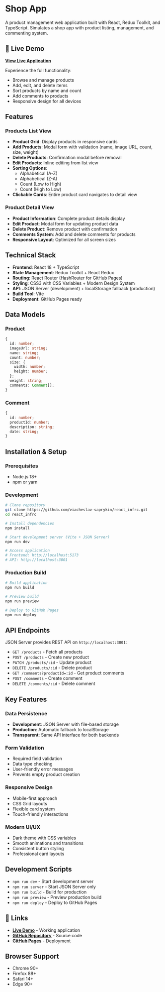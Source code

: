 # Shop App

A product management web application built with React, Redux Toolkit, and TypeScript. Simulates a shop app with product listing, management, and commenting system.

## 🚀 Live Demo

**[View Live Application](https://viacheslav-saprykin.github.io/react_infrc/)**

Experience the full functionality:
- Browse and manage products
- Add, edit, and delete items
- Sort products by name and count
- Add comments to products
- Responsive design for all devices

## Features

### Products List View
- **Product Grid**: Display products in responsive cards
- **Add Products**: Modal form with validation (name, image URL, count, size, weight)
- **Delete Products**: Confirmation modal before removal
- **Edit Products**: Inline editing from list view
- **Sorting Options**: 
  - Alphabetical (A-Z)
  - Alphabetical (Z-A) 
  - Count (Low to High)
  - Count (High to Low)
- **Clickable Cards**: Entire product card navigates to detail view

### Product Detail View
- **Product Information**: Complete product details display
- **Edit Product**: Modal form for updating product data
- **Delete Product**: Remove product with confirmation
- **Comments System**: Add and delete comments for products
- **Responsive Layout**: Optimized for all screen sizes

## Technical Stack

- **Frontend**: React 18 + TypeScript
- **State Management**: Redux Toolkit + React Redux
- **Routing**: React Router (HashRouter for GitHub Pages)
- **Styling**: CSS3 with CSS Variables + Modern Design System
- **API**: JSON Server (development) + localStorage fallback (production)
- **Build Tool**: Vite
- **Deployment**: GitHub Pages ready

## Data Models

### Product
```typescript
{
  id: number;
  imageUrl: string;
  name: string;
  count: number;
  size: {
    width: number;
    height: number;
  };
  weight: string;
  comments: Comment[];
}
```

### Comment
```typescript
{
  id: number;
  productId: number;
  description: string;
  date: string;
}
```

## Installation & Setup

### Prerequisites
- Node.js 18+ 
- npm or yarn

### Development
```bash
# Clone repository
git clone https://github.com/viacheslav-saprykin/react_infrc.git
cd react_infrc

# Install dependencies
npm install

# Start development server (Vite + JSON Server)
npm run dev

# Access application
# Frontend: http://localhost:5173
# API: http://localhost:3001
```

### Production Build
```bash
# Build application
npm run build

# Preview build
npm run preview

# Deploy to GitHub Pages
npm run deploy
```

## API Endpoints

JSON Server provides REST API on `http://localhost:3001`:

- `GET /products` - Fetch all products
- `POST /products` - Create new product
- `PATCH /products/:id` - Update product
- `DELETE /products/:id` - Delete product
- `GET /comments?productId=:id` - Get product comments
- `POST /comments` - Create comment
- `DELETE /comments/:id` - Delete comment

## Key Features

### Data Persistence
- **Development**: JSON Server with file-based storage
- **Production**: Automatic fallback to localStorage
- **Transparent**: Same API interface for both backends

### Form Validation
- Required field validation
- Data type checking
- User-friendly error messages
- Prevents empty product creation

### Responsive Design
- Mobile-first approach
- CSS Grid layouts
- Flexible card system
- Touch-friendly interactions

### Modern UI/UX
- Dark theme with CSS variables
- Smooth animations and transitions
- Consistent button styling
- Professional card layouts

## Development Scripts

- `npm run dev` - Start development server
- `npm run server` - Start JSON Server only
- `npm run build` - Build for production
- `npm run preview` - Preview production build
- `npm run deploy` - Deploy to GitHub Pages

## 🔗 Links

- **[Live Demo](https://viacheslav-saprykin.github.io/react_infrc/)** - Working application
- **[GitHub Repository](https://github.com/viacheslav-saprykin/react_infrc)** - Source code
- **[GitHub Pages](https://viacheslav-saprykin.github.io/react_infrc/)** - Deployment

## Browser Support

- Chrome 90+
- Firefox 88+
- Safari 14+
- Edge 90+
